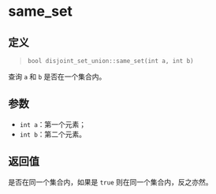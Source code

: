 # same_set
## 定义
> `bool disjoint_set_union::same_set(int a, int b)`

查询 `a` 和 `b` 是否在一个集合内。

## 参数
- `int a`：第一个元素；
- `int b`：第二个元素。

## 返回值
是否在同一个集合内，如果是 `true` 则在同一个集合内，反之亦然。